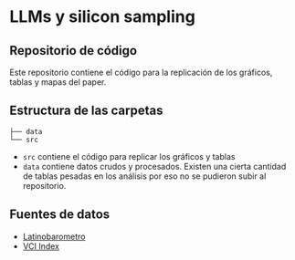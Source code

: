 # LLMs y silicon sampling


## Repositorio de código
Este repositorio contiene el código para la replicación de los gráficos, tablas
y mapas del paper.

## Estructura de las carpetas
```
├── data
└── src
```

- `src` contiene el código para replicar los gráficos y tablas
- `data` contiene datos crudos y procesados. Existen una cierta cantidad de tablas  pesadas en los análisis por eso no se pudieron subir al repositorio. 

## Fuentes de datos

- [Latinobarometro](https://www.latinobarometro.org/lat.jsp)
- [VCI Index]()


